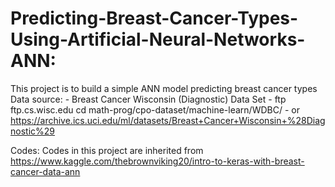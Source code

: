 # Predicting-Breast-Cancer-Types-Using-Artificial-Neural-Networks-ANN:

This project is to build a simple ANN model predicting breast cancer types
Data source: 
	- Breast Cancer Wisconsin (Diagnostic) Data Set
	- ftp ftp.cs.wisc.edu cd math-prog/cpo-dataset/machine-learn/WDBC/
	- or https://archive.ics.uci.edu/ml/datasets/Breast+Cancer+Wisconsin+%28Diagnostic%29
	
Codes: Codes in this project are inherited from https://www.kaggle.com/thebrownviking20/intro-to-keras-with-breast-cancer-data-ann
